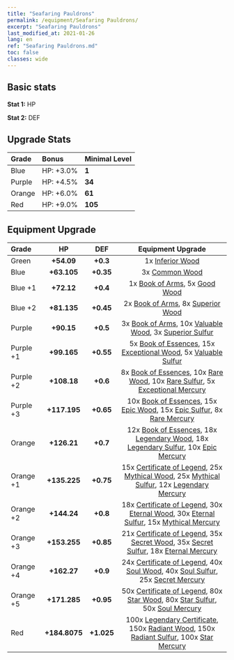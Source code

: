 ```yaml
---
title: "Seafaring Pauldrons"
permalink: /equipment/Seafaring Pauldrons/
excerpt: "Seafaring Pauldrons"
last_modified_at: 2021-01-26
lang: en
ref: "Seafaring Pauldrons.md"
toc: false
classes: wide
---
```


## Basic stats
 **Stat 1:** HP

 **Stat 2:** DEF

## Upgrade Stats

  |     Grade    |   Bonus | Minimal Level | 
  |:-------------|:--------|:--------------| 
  | Blue | HP: +3.0% | **1** | 
  | Purple | HP: +4.5% | **34** | 
  | Orange | HP: +6.0% | **61** | 
  | Red | HP: +9.0% | **105** | 


## Equipment Upgrade

  |          Grade      | HP | DEF | Equipment Upgrade |
  |:--------------------|:---------:|:---------:|:----------------:|
  | Green | **+54.09** | **+0.3** | 1x [ Inferior Wood](/Items/mat_12/) |
  | Blue | **+63.105** | **+0.35** | 3x [ Common Wood](/Items/mat_53/) |
  | Blue +1 | **+72.12** | **+0.4** | 1x [ Book of Arms](/Items/mat_32/), 5x [ Good Wood](/Items/mat_90/) |
  | Blue +2 | **+81.135** | **+0.45** | 2x [ Book of Arms](/Items/mat_71/), 8x [ Superior Wood](/Items/mat_28/) |
  | Purple | **+90.15** | **+0.5** | 3x [ Book of Arms](/Items/mat_6/), 10x [ Valuable Wood](/Items/mat_43/), 3x [ Superior Sulfur](/Items/mat_30/) |
  | Purple +1 | **+99.165** | **+0.55** | 5x [ Book of Essences](/Items/mat_44/), 15x [ Exceptional Wood](/Items/mat_82/), 5x [ Valuable Sulfur](/Items/mat_66/) |
  | Purple +2 | **+108.18** | **+0.6** | 8x [ Book of Essences](/Items/mat_84/), 10x [ Rare Wood](/Items/mat_14/), 10x [ Rare Sulfur](/Items/mat_46/), 5x [ Exceptional Mercury](/Items/mat_91/) |
  | Purple +3 | **+117.195** | **+0.65** | 10x [ Book of Essences](/Items/mat_20/), 15x [ Epic Wood](/Items/mat_57/), 15x [ Epic Sulfur](/Items/mat_83/), 8x [ Rare Mercury](/Items/mat_29/) |
  | Orange | **+126.21** | **+0.7** | 12x [ Book of Essences](/Items/mat_60/), 18x [ Legendary Wood](/Items/mat_93/), 18x [ Legendary Sulfur](/Items/mat_18/), 10x [ Epic Mercury](/Items/mat_70/) |
  | Orange +1 | **+135.225** | **+0.75** | 15x [ Certificate of Legend](/Items/mat_96/), 25x [ Mythical Wood](/Items/mat_9/), 25x [ Mythical Sulfur](/Items/mat_35/), 12x [ Legendary Mercury](/Items/mat_3/) |
  | Orange +2 | **+144.24** | **+0.8** | 18x [ Certificate of Legend](/Items/mat_25/), 30x [ Eternal Wood](/Items/mat_75/), 30x [ Eternal Sulfur](/Items/mat_97/), 15x [ Mythical Mercury](/Items/mat_50/) |
  | Orange +3 | **+153.255** | **+0.85** | 21x [ Certificate of Legend](/Items/mat_38/), 35x [ Secret Wood](/Items/mat_87/), 35x [ Secret Sulfur](/Items/mat_7/), 18x [ Eternal Mercury](/Items/mat_62/) |
  | Orange +4 | **+162.27** | **+0.9** | 24x [ Certificate of Legend](/Items/mat_100/), 40x [ Soul Wood](/Items/mat_49/), 40x [ Soul Sulfur](/Items/mat_73/), 25x [ Secret Mercury](/Items/mat_22/) |
  | Orange +5 | **+171.285** | **+0.95** | 50x [ Certificate of Legend](/Items/mat_11/), 80x [ Star Wood](/Items/mat_63/), 80x [ Star Sulfur](/Items/mat_101/), 50x [ Soul Mercury](/Items/mat_34/) |
  | Red | **+184.8075** | **+1.025** | 100x [ Legendary Certificate](/Items/mat_76/), 150x [ Radiant Wood](/Items/mat_21/), 150x [ Radiant Sulfur](/Items/mat_10/), 100x [ Star Mercury](/Items/mat_98/) |

